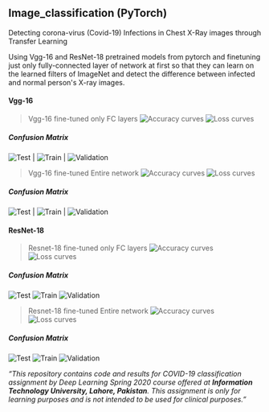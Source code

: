 ## Image_classification (PyTorch)

Detecting corona-virus (Covid-19) Infections in Chest X-Ray images through Transfer Learning

Using Vgg-16 and ResNet-18 pretrained models from pytorch and finetuning just only fully-connected layer of network at first so that they can learn on the learned filters of ImageNet and detect the difference between infected and normal person\'s X\-ray images. 

#### Vgg-16
> Vgg-16 fine-tuned only FC layers
![Accuracy curves](/Accuracy_Loss/vgg_fc_acc.png)  ![Loss curves](/Accuracy_Loss/vgg_fc_loss.png)

##### Confusion Matrix
![Test](/ConfusionMatrix/Only_FC/vggCM_test.png) | ![Train](/ConfusionMatrix/Only_FC/vggCM_train.png) | ![Validation](/ConfusionMatrix/Only_FC/vggCM_val.png)


> Vgg-16 fine-tuned Entire network
![Accuracy curves](/Accuracy_Loss/vgg_Ent_acc.png)  ![Loss curves](/Accuracy_Loss/vgg_Ent_loss.png)

##### Confusion Matrix
![Test](/ConfusionMatrix/Entire/vggCM_test.png) | ![Train](/ConfusionMatrix/Entire/vggCM_train.png) | ![Validation](/ConfusionMatrix/Entire/vggCM_val.png)


#### ResNet-18
> Resnet-18 fine-tuned only FC layers
![Accuracy curves](/Accuracy_Loss/resnet_fc_acc.png)  ![Loss curves](/Accuracy_Loss/resnet_fc_loss.png)

##### Confusion Matrix
![Test](/ConfusionMatrix/Only_FC/resnetCM_test.png) ![Train](/ConfusionMatrix/Only_FC/resnetCM_train.png) ![Validation](/ConfusionMatrix/Only_FC/resnetCM_val.png)


> Resnet-18 fine-tuned Entire network
![Accuracy curves](/Accuracy_Loss/resnet_Ent_acc.png)  ![Loss curves](/Accuracy_Loss/resnet_Ent_loss.png)

##### Confusion Matrix
![Test](/ConfusionMatrix/Entire/resnetCM_test.png) ![Train](/ConfusionMatrix/Entire/resnetCM_train.png) ![Validation](/ConfusionMatrix/Entire/resnetCM_val.png)





_“This repository contains code and results for COVID-19 classification assignment by Deep Learning Spring 2020 course offered at **Information Technology University, Lahore, Pakistan**. This assignment is only for learning purposes and is not intended to be used for clinical purposes.”_
